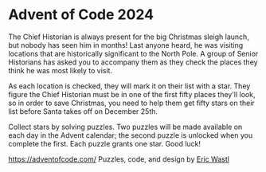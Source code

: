# Advent of Code 2024
The Chief Historian is always present for the big Christmas sleigh launch, but nobody has seen him in months! Last anyone heard, he was visiting locations that are historically significant to the North Pole. A group of Senior Historians has asked you to accompany them as they check the places they think he was most likely to visit.

As each location is checked, they will mark it on their list with a star. They figure the Chief Historian must be in one of the first fifty places they'll look, so in order to save Christmas, you need to help them get fifty stars on their list before Santa takes off on December 25th.

Collect stars by solving puzzles. Two puzzles will be made available on each day in the Advent calendar; the second puzzle is unlocked when you complete the first. Each puzzle grants one star. Good luck!

https://adventofcode.com/
Puzzles, code, and design by [Eric Wastl](https://was.tl/)
